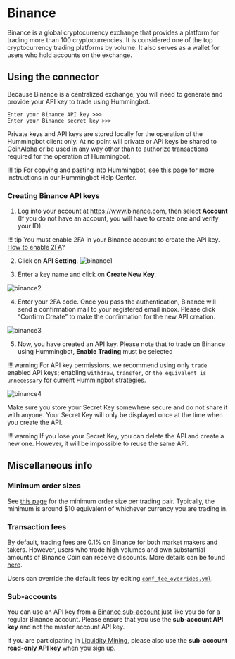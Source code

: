 # Binance

Binance is a global cryptocurrency exchange that provides a platform for trading more than 100 cryptocurrencies. It is considered one of the top cryptocurrency trading platforms by volume. It also serves as a wallet for users who hold accounts on the exchange.

## Using the connector

Because Binance is a centralized exchange, you will need to generate and provide your API key to trade using Hummingbot.

```
Enter your Binance API key >>>
Enter your Binance secret key >>>
```

Private keys and API keys are stored locally for the operation of the Hummingbot client only. At no point will private or API keys be shared to CoinAlpha or be used in any way other than to authorize transactions required for the operation of Hummingbot.

!!! tip
    For copying and pasting into Hummingbot, see [this page](https://hummingbot.zendesk.com/hc/en-us/articles/900004871203-Copy-and-paste-your-API-keys) for more instructions in our Hummingbot Help Center.

### Creating Binance API keys

1. Log into your account at https://www.binance.com, then select **Account** (If you do not have an account, you will have to create one and verify your ID).

!!! tip
    You must enable 2FA in your Binance account to create the API key. [How to enable 2FA](https://support.binance.com/hc/en-us/sections/360000011592-Two-Factor-Authentication)?

2. Click on **API Setting**.
   ![binance1](/assets/img/binance1.png)

3. Enter a key name and click on **Create New Key**.

![binance2](/assets/img/binance2.png)

4. Enter your 2FA code. Once you pass the authentication, Binance will send a confirmation mail to your registered email inbox. Please click “Confirm Create” to make the confirmation for the new API creation.

![binance3](/assets/img/binance3.png)

5. Now, you have created an API key. Please note that to trade on Binance using Hummingbot, **Enable Trading** must be selected

!!! warning
    For API key permissions, we recommend using only `trade` enabled API keys; enabling `withdraw`, `transfer`, or `the equivalent is unnecessary` for current Hummingbot strategies.

![binance4](/assets/img/binance4.png)

Make sure you store your Secret Key somewhere secure and do not share it with anyone. Your Secret Key will only be displayed once at the time when you create the API.

!!! warning
    If you lose your Secret Key, you can delete the API and create a new one. However, it will be impossible to reuse the same API.

## Miscellaneous info

### Minimum order sizes

See [this page](https://www.binance.com/en/trade-rule) for the minimum order size per trading pair. Typically, the minimum is around \$10 equivalent of whichever currency you are trading in.

### Transaction fees

By default, trading fees are 0.1% on Binance for both market makers and takers. However, users who trade high volumes and own substantial amounts of Binance Coin can receive discounts. More details can be found [here](https://www.binance.com/en/support/faq/115000429332).

Users can override the default fees by editing [`conf_fee_overrides.yml`](/operation/override-fees/).

### Sub-accounts

You can use an API key from a [Binance sub-account](https://medium.com/binanceexchange/binance-introduces-sub-account-support-d7bf2f95e28c) just like you do for a regular Binance account. Please ensure that you use the **sub-account API key** and not the master account API key.

If you are participating in [Liquidity Mining](https://support.hummingbot.io/hc/en-us/articles/4402940445465-Liquidity-Mining-Explained), please also use the **sub-account read-only API key** when you sign up.
